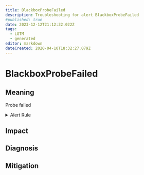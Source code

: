 ```yaml
---
title: BlackboxProbeFailed
description: Troubleshooting for alert BlackboxProbeFailed
#published: true
date: 2023-12-12T21:12:32.022Z
tags: 
  - LGTM
  - generated
editor: markdown
dateCreated: 2020-04-10T18:32:27.079Z
---
```


# BlackboxProbeFailed

## Meaning
[//]: # "Short paragraph that explains what the alert means"
Probe failed

<details>
  <summary>Alert Rule</summary>

{{% rule "blackbox/blackbox-exporter.yml" "BlackboxProbeFailed" %}}

{{% comment %}}

```yaml
alert: BlackboxProbeFailed
expr: probe_success == 0
for: 0m
labels:
    severity: critical
annotations:
    summary: Blackbox probe failed (instance {{ $labels.instance }})
    description: |-
        Probe failed
          VALUE = {{ $value }}
          LABELS = {{ $labels }}
    runbook: https://github.com/srerun/prometheus-alerts/blob/main/content/runbooks/blackbox-exporter/BlackboxProbeFailed.md

```

{{% /comment %}}

</details>


## Impact
[//]: # "What could / will happen if the alert is not addressed"



## Diagnosis
[//]: # "Steps to take to identify the cause of the problem"



## Mitigation
[//]: # "The steps necessary to resolve the alert"
